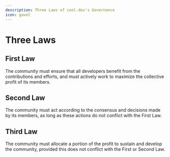 ```yaml
---
description: Three Laws of cool.dev's Governance
icon: gavel
---
```


# Three Laws

## **First Law**

The community must ensure that all developers benefit from the contributions and efforts, and must actively work to maximize the collective profit of its members.

## **Second Law**

The community must act according to the consensus and decisions made by its members, as long as these actions do not conflict with the First Law.

## **Third Law**

The community must allocate a portion of the profit to sustain and develop the community, provided this does not conflict with the First or Second Law.
